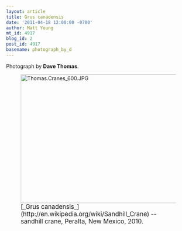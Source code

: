 ```yaml
---
layout: article
title: Grus canadensis
date: '2011-04-18 12:00:00 -0700'
author: Matt Young
mt_id: 4917
blog_id: 2
post_id: 4917
basename: photograph_by_d
---
```

Photograph by **Dave Thomas**.

<figure>
<img src="/PT/uploads/2011/Thomas.Cranes_600.JPG" alt="Thomas.Cranes_600.JPG" width="600" height="352" />
<figcaption markdown="span">
<big>[_Grus canadensis_](http://en.wikipedia.org/wiki/Sandhill_Crane) -- sandhill crane, Peralta, New Mexico, 2010.</big>

</figcaption>
</figure>
